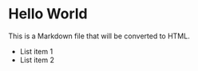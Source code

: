 # Hello World

This is a Markdown file that will be converted to HTML.

- List item 1
- List item 2
